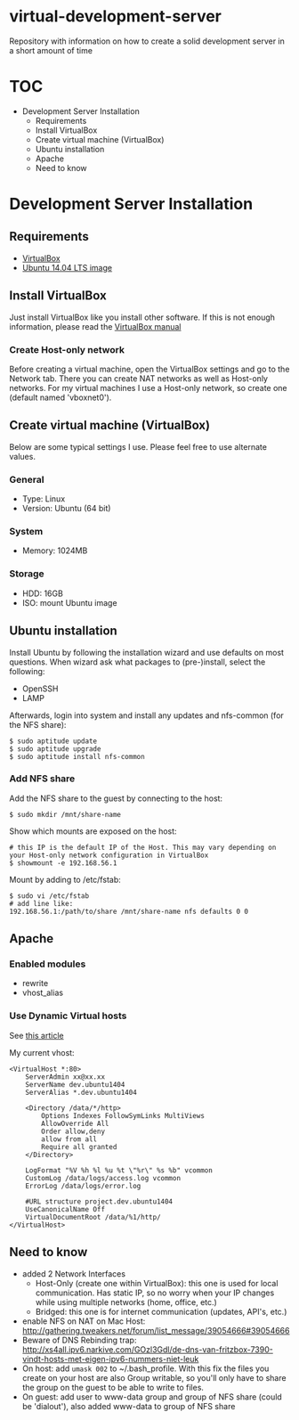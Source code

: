 virtual-development-server
==========================

Repository with information on how to create a solid development server in a short amount of time

# TOC
<!-- MarkdownTOC depth=2 -->

- Development Server Installation
	- Requirements
	- Install VirtualBox
	- Create virtual machine (VirtualBox)
	- Ubuntu installation
	- Apache
	- Need to know

<!-- /MarkdownTOC -->


# Development Server Installation

## Requirements
- [VirtualBox](https://www.virtualbox.org/wiki/Downloads)
- [Ubuntu 14.04 LTS image](http://www.ubuntu.com/download/server)

## Install VirtualBox
Just install VirtualBox like you install other software. If this is not enough information, please read the [VirtualBox manual](https://www.virtualbox.org/manual/UserManual.html)

### Create Host-only network
Before creating a virtual machine, open the VirtualBox settings and go to the Network tab. There you can create NAT networks as well as Host-only networks. For my virtual machines I use a Host-only network, so create one (default named 'vboxnet0').

## Create virtual machine (VirtualBox)
Below are some typical settings I use. Please feel free to use alternate values.

### General
- Type: Linux
- Version: Ubuntu (64 bit)

### System
- Memory: 1024MB

### Storage
- HDD: 16GB
- ISO: mount Ubuntu image

## Ubuntu installation
Install Ubuntu by following the installation wizard and use defaults on most questions. When wizard ask what packages to (pre-)install, select the following:
- OpenSSH
- LAMP

Afterwards, login into system and install any updates and nfs-common (for the NFS share):
```Shell
$ sudo aptitude update
$ sudo aptitude upgrade
$ sudo aptitude install nfs-common
```

### Add NFS share
Add the NFS share to the guest by connecting to the host:
```Shell
$ sudo mkdir /mnt/share-name
```

Show which mounts are exposed on the host:
```Shell
# this IP is the default IP of the Host. This may vary depending on your Host-only network configuration in VirtualBox
$ showmount -e 192.168.56.1
```

Mount by adding to /etc/fstab:
```Shell
$ sudo vi /etc/fstab
# add line like:
192.168.56.1:/path/to/share /mnt/share-name nfs defaults 0 0
```

## Apache

### Enabled modules
- rewrite
- vhost_alias

### Use Dynamic Virtual hosts
See [this article](http://eosrei.net/articles/2012/08/create-dynamic-virtual-hosts-apache-http-vhostalias)

My current vhost:
```ApacheConf
<VirtualHost *:80>
    ServerAdmin xx@xx.xx
    ServerName dev.ubuntu1404
    ServerAlias *.dev.ubuntu1404

    <Directory /data/*/http>
        Options Indexes FollowSymLinks MultiViews
        AllowOverride All
        Order allow,deny
        allow from all
        Require all granted
    </Directory>

    LogFormat "%V %h %l %u %t \"%r\" %s %b" vcommon
    CustomLog /data/logs/access.log vcommon
    ErrorLog /data/logs/error.log

    #URL structure project.dev.ubuntu1404
    UseCanonicalName Off
    VirtualDocumentRoot /data/%1/http/
</VirtualHost>
```

## Need to know
- added 2 Network Interfaces
  - Host-Only (create one within VirtualBox): this one is used for local communication. Has static IP, so no worry when your IP changes while using multiple networks (home, office, etc.)
  - Bridged: this one is for internet communication (updates, API's, etc.)
- enable NFS on NAT on Mac Host: http://gathering.tweakers.net/forum/list_message/39054666#39054666
- Beware of DNS Rebinding trap: http://xs4all.ipv6.narkive.com/GOzl3Gdl/de-dns-van-fritzbox-7390-vindt-hosts-met-eigen-ipv6-nummers-niet-leuk
- On host: add `umask 002` to ~/.bash_profile. With this fix the files you create on your host are also Group writable, so you'll only have to share the group on the guest to be able to write to files.
- On guest: add user to www-data group and group of NFS share (could be 'dialout'), also added www-data to group of NFS share
